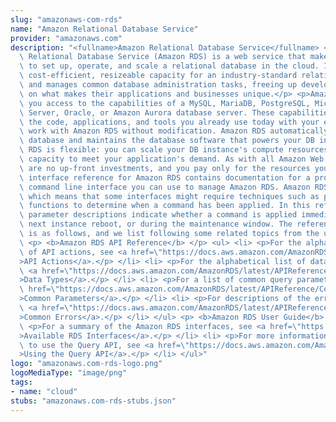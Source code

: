 ```yaml
---
slug: "amazonaws-com-rds"
name: "Amazon Relational Database Service"
provider: "amazonaws.com"
description: "<fullname>Amazon Relational Database Service</fullname> <p/> <p>Amazon\
  \ Relational Database Service (Amazon RDS) is a web service that makes it easier\
  \ to set up, operate, and scale a relational database in the cloud. It provides\
  \ cost-efficient, resizeable capacity for an industry-standard relational database\
  \ and manages common database administration tasks, freeing up developers to focus\
  \ on what makes their applications and businesses unique.</p> <p>Amazon RDS gives\
  \ you access to the capabilities of a MySQL, MariaDB, PostgreSQL, Microsoft SQL\
  \ Server, Oracle, or Amazon Aurora database server. These capabilities mean that\
  \ the code, applications, and tools you already use today with your existing databases\
  \ work with Amazon RDS without modification. Amazon RDS automatically backs up your\
  \ database and maintains the database software that powers your DB instance. Amazon\
  \ RDS is flexible: you can scale your DB instance's compute resources and storage\
  \ capacity to meet your application's demand. As with all Amazon Web Services, there\
  \ are no up-front investments, and you pay only for the resources you use.</p> <p>This\
  \ interface reference for Amazon RDS contains documentation for a programming or\
  \ command line interface you can use to manage Amazon RDS. Amazon RDS is asynchronous,\
  \ which means that some interfaces might require techniques such as polling or callback\
  \ functions to determine when a command has been applied. In this reference, the\
  \ parameter descriptions indicate whether a command is applied immediately, on the\
  \ next instance reboot, or during the maintenance window. The reference structure\
  \ is as follows, and we list following some related topics from the user guide.</p>\
  \ <p> <b>Amazon RDS API Reference</b> </p> <ul> <li> <p>For the alphabetical list\
  \ of API actions, see <a href=\"https://docs.aws.amazon.com/AmazonRDS/latest/APIReference/API_Operations.html\"\
  >API Actions</a>.</p> </li> <li> <p>For the alphabetical list of data types, see\
  \ <a href=\"https://docs.aws.amazon.com/AmazonRDS/latest/APIReference/API_Types.html\"\
  >Data Types</a>.</p> </li> <li> <p>For a list of common query parameters, see <a\
  \ href=\"https://docs.aws.amazon.com/AmazonRDS/latest/APIReference/CommonParameters.html\"\
  >Common Parameters</a>.</p> </li> <li> <p>For descriptions of the error codes, see\
  \ <a href=\"https://docs.aws.amazon.com/AmazonRDS/latest/APIReference/CommonErrors.html\"\
  >Common Errors</a>.</p> </li> </ul> <p> <b>Amazon RDS User Guide</b> </p> <ul> <li>\
  \ <p>For a summary of the Amazon RDS interfaces, see <a href=\"https://docs.aws.amazon.com/AmazonRDS/latest/UserGuide/Welcome.html#Welcome.Interfaces\"\
  >Available RDS Interfaces</a>.</p> </li> <li> <p>For more information about how\
  \ to use the Query API, see <a href=\"https://docs.aws.amazon.com/AmazonRDS/latest/UserGuide/Using_the_Query_API.html\"\
  >Using the Query API</a>.</p> </li> </ul>"
logo: "amazonaws.com-rds-logo.png"
logoMediaType: "image/png"
tags:
- name: "cloud"
stubs: "amazonaws.com-rds-stubs.json"
---
```


